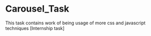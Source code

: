 # Carousel_Task
This task contains work of being usage of more css and javascript techniques [Internship task]
